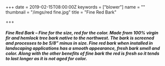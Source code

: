 +++
date = 2019-02-15T08:00:00Z
keywords = ["blower"]
name = ""
thumbnail = "/imgs/red fine.jpg"
title = "Fine Red Bark"

+++
##### Fine Red Bark – Fine for the size, red for the color. Made from 100% virgin fir and hemlock tree bark native to the northwest. The bark is screened and processes to be 5/8” minus in size. Fine red bark when installed in landscaping applications has a smooth appearance, fresh bark smell and color. Along with the other benefits of fine bark the red is fresh so it tends to last longer as it is not aged for color.